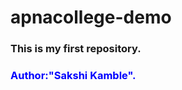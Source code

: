 # apnacollege-demo
<h3>This is my first repository.</h3>
<h3 style="color:blue">Author:"Sakshi Kamble".</h3>

